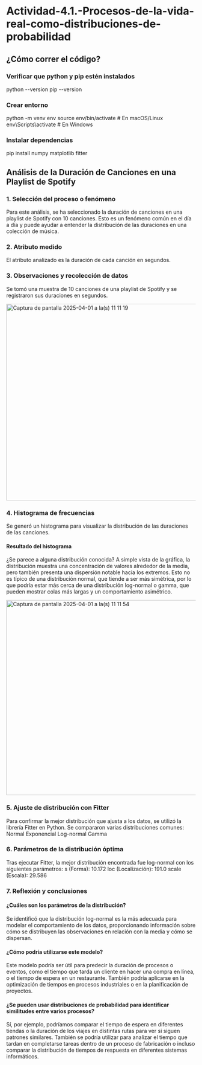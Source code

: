 # Actividad-4.1.-Procesos-de-la-vida-real-como-distribuciones-de-probabilidad

## ¿Cómo correr el código?

### Verificar que python y pip estén instalados
python --version
pip --version

### Crear entorno
python -m venv env
source env/bin/activate  # En macOS/Linux
env\Scripts\activate     # En Windows

### Instalar dependencias
pip install numpy matplotlib fitter

## Análisis de la Duración de Canciones en una Playlist de Spotify

### 1. Selección del proceso o fenómeno
Para este análisis, se ha seleccionado la duración de canciones en una playlist de Spotify con 10 canciones. Esto es un fenómeno común en el día a día y puede ayudar a entender la distribución de las duraciones en una colección de música.

### 2. Atributo medido
El atributo analizado es la duración de cada canción en segundos.

### 3. Observaciones y recolección de datos
Se tomó una muestra de 10 canciones de una playlist de Spotify y se registraron sus duraciones en segundos.

<img width="521" alt="Captura de pantalla 2025-04-01 a la(s) 11 11 19" src="https://github.com/user-attachments/assets/106cee8f-ac7c-4071-abc8-0570e4b07f03" />


### 4. Histograma de frecuencias
Se generó un histograma para visualizar la distribución de las duraciones de las canciones.

#### Resultado del histograma
¿Se parece a alguna distribución conocida?
A simple vista de la gráfica, la distribución muestra una concentración de valores alrededor de la media, pero también presenta una dispersión notable hacia los extremos. Esto no es típico de una distribución normal, que tiende a ser más simétrica, por lo que podría estar más cerca de una distribución log-normal o gamma, que pueden mostrar colas más largas y un comportamiento asimétrico.

<img width="517" alt="Captura de pantalla 2025-04-01 a la(s) 11 11 54" src="https://github.com/user-attachments/assets/f5f141d5-2f48-409a-a9ed-192dcc804e1d" />


### 5. Ajuste de distribución con Fitter
Para confirmar la mejor distribución que ajusta a los datos, se utilizó la librería Fitter en Python. Se compararon varias distribuciones comunes:
Normal
Exponencial
Log-normal
Gamma

### 6. Parámetros de la distribución óptima
Tras ejecutar Fitter, la mejor distribución encontrada fue log-normal con los siguientes parámetros:
s (Forma): 10.172
loc (Localización): 191.0
scale (Escala): 29.586

### 7. Reflexión y conclusiones
#### ¿Cuáles son los parámetros de la distribución?
Se identificó que la distribución log-normal es la más adecuada para modelar el comportamiento de los datos, proporcionando información sobre cómo se distribuyen las observaciones en relación con la media y cómo se dispersan.

#### ¿Cómo podría utilizarse este modelo?
Este modelo podría ser útil para predecir la duración de procesos o eventos, como el tiempo que tarda un cliente en hacer una compra en línea, o el tiempo de espera en un restaurante. También podría aplicarse en la optimización de tiempos en procesos industriales o en la planificación de proyectos.

#### ¿Se pueden usar distribuciones de probabilidad para identificar similitudes entre varios procesos?
Sí, por ejemplo, podríamos comparar el tiempo de espera en diferentes tiendas o la duración de los viajes en distintas rutas para ver si siguen patrones similares. También se podría utilizar para analizar el tiempo que tardan en completarse tareas dentro de un proceso de fabricación o incluso comparar la distribución de tiempos de respuesta en diferentes sistemas informáticos.
